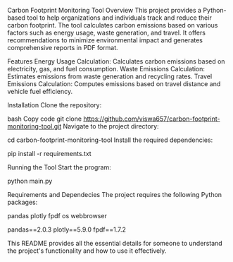 Carbon Footprint Monitoring Tool
Overview
This project provides a Python-based tool to help organizations and individuals track and reduce their carbon footprint. 
The tool calculates carbon emissions based on various factors such as energy usage, waste generation, and travel. 
It offers recommendations to minimize environmental impact and generates comprehensive reports in PDF format.

Features
Energy Usage Calculation: Calculates carbon emissions based on electricity, gas, and fuel consumption.
Waste Emissions Calculation: Estimates emissions from waste generation and recycling rates.
Travel Emissions Calculation: Computes emissions based on travel distance and vehicle fuel efficiency.


Installation
Clone the repository:

bash
Copy code
git clone https://github.com/viswa657/carbon-footprint-monitoring-tool.git
Navigate to the project directory:

cd carbon-footprint-monitoring-tool
Install the required dependencies:

pip install -r requirements.txt

Running the Tool
Start the program:


python main.py


Requirements and Dependecies 
The project requires the following Python packages:

pandas
plotly
fpdf
os
webbrowser

pandas==2.0.3
plotly==5.9.0
fpdf==1.7.2

This README provides all the essential details for someone to understand the project's functionality and how to use it effectively.
